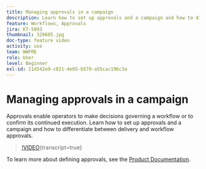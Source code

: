 ```yaml
---
title: Managing approvals in a campaign
description: Learn how to set up approvals and a campaign and how to differentiate between delivery and workflow approvals.
feature: Workflows, Approvals 
jira: KT-5093
thumbnail: 329605.jpg
doc-type: feature video
activity: use
team: WWFRE
role: User
level: Beginner
exl-id: 21d542e9-c021-4e05-b570-a55cac196c3a
---
```

# Managing approvals in a campaign

Approvals enable operators to make decisions governing a workflow or to confirm its continued execution.
Learn how to set up approvals and a campaign and how to differentiate between delivery and workflow approvals.

>[!VIDEO](https://video.tv.adobe.com/v/329605?quality=12&learn=on){transcript=true}

To learn more about defining approvals, see the [Product Documentation](https://experienceleague.adobe.com/docs/campaign-classic/using/automating-with-workflows/executing-a-workflow/defining-approvals.html?lang=en#sending-emails).

